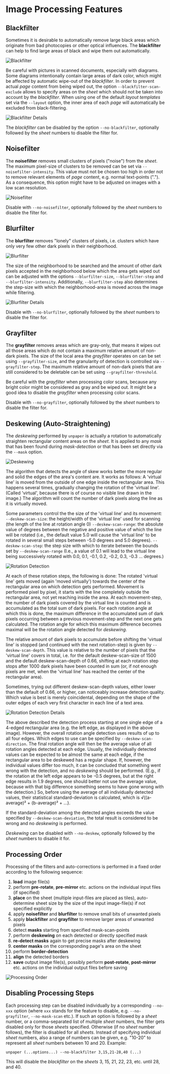 Image Processing Features
=========================

## Blackfilter

Sometimes it is desirable to automatically remove large black areas
which originate from bad photocopies or other optical influences. The
**blackfilter** can help to find large areas of black and wipe them
out automatically.

![Blackfilter](img/blackfilter.png)

Be careful with pictures in scanned documents, especially with
diagrams. Some diagrams intentionally contain large areas of dark
color, which might be affected by automatic wipe-out of the
*blackfilter*. In order to prevent actual *page* content from being
wiped out, the option `--blackfilter-scan-exclude` allows to specify
areas on the *sheet* which should not be taken into account by the
*blackfilter*. When using one of the default *layout templates* set
via the `--layout` option, the inner area of each *page* will
automatically be excluded from black-filtering.

![Blackfilter Details](img/blackfilter-detail.png)

The *blackfilter* can be disabled by the option `--no-blackfilter`,
optionally followed by the *sheet* numbers to disable the filter for.

## Noisefilter

The **noisefilter** removes small clusters of pixels ("noise") from
the *sheet*.  The maximum pixel-size of clusters to be removed can be
set via `--noisefilter-intensity`.  This value must not be chosen too
high in order not to remove relevant elements of *page* content,
e.g. normal text-points ("."). As a consequence, this option might
have to be adjusted on images with a low scan resolution.

![Noisefilter](img/noisefilter.png)

Disable with `--no-noisefilter`, optionally followed by the *sheet*
numbers to disable the filter for.

## Blurfilter

The **blurfilter** removes "lonely" clusters of pixels, i.e. clusters
which have only very few other dark pixels in their neighborhood.

![Blurfilter](img/blurfilter.png)

The size of the neighborhood to be searched and the amount of other
dark pixels accepted in the neighborhood below which the area gets
wiped out can be adjusted with the options `--blurfilter-size`,
`--blurfilter-step` and `--blurfilter-intensity`.  Additionally,
`--blurfilter-step` also determines the step-size with which the
neighborhood-area is moved across the image while filtering.

![Blurfilter Details](img/blurfilter-detail.png)

Disable with `--no-blurfilter`, optionally followed by the *sheet*
numbers to disable the filter for.

## Grayfilter

The **grayfilter** removes areas which are gray-only, that means it
wipes out all those areas which do not contain a maximum relative
amount of non-dark pixels. The size of the local area the *grayfilter*
operates on can be set using `--grayfilter-size`, and the granularity
of detection is controlled via `--grayfilter-step`.  The maximum
relative amount of non-dark pixels that are still considered to be
deletable can be set using `--grayfilter-threshold`.

Be careful with the *grayfilter* when processing color scans, because
any bright color might be considered as gray and be wiped out. It
might be a good idea to disable the *grayfilter* when processing color
scans.

Disable with `--no-grayfilter`, optionally followed by the *sheet*
numbers to disable the filter for.

## Deskewing (Auto-Straightening)

The *deskewing* performed by `unpaper` is actually a rotation to
automatically straighten rectangular content areas on the *sheet*.  It
is applied to any *mask* that has been found during *mask-detection*
or that has been set directly via the `--mask` option.

![Deskewing](img/deskew.png)

The algorithm that detects the angle of skew works better the more
regular and solid the edges of the area's content are.  It works as
follows: A 'virtual line' is moved from the outside of one edge inside
the rectangular area. This happens several times, gradually changing
the rotation of the 'virtual line'. (Called 'virtual', because there
is of course no visible line drawn in the image.) The algorithm will
count the number of dark pixels along the line as it is virtually
moved.

Some parameters control the the size of the 'virtual line' and its
movement: `--deskew-scan-size`: the height/width of the 'virtual line'
used for scanning (the length of the line at rotation angle 0)
`--deskew-scan-range`: the absolute value of degrees between the
negative and positive value of which the line will be rotated (i.e.,
the default value 5.0 will cause the 'virtual line' to be rotated in
several small steps between -5.0 degrees and 5.0 degrees).
`--deskew-scan-step`: the step size with which to iterate between the
bounds set by `--deskew-scan-range` (I.e., a value of 0.1 will lead to
the virtual line being successively rotated with
0.0, 0.1, -0.1, 0.2, -0.2, 0.3, -0.3 ... degrees.)

![Rotation Detection](img/deskew-detail1.png)

At each of these rotation steps, the following is done: The rotated
'virtual line' gets moved (again 'moved virtually') towards the center
of the rectangular area on which detection gets performed.  Movement
is performed pixel by pixel, it starts with the line completely
outside the rectangular area, not yet reaching inside the area. At
each movement-step, the number of dark pixels covered by the virtual
line is counted and is accumulated as the total sum of dark
pixels. For each rotation angle at which this is done, the maximum
difference in the accumulated sum of dark pixels occurring between a
previous movement-step and the next one gets calculated. The rotation
angle for which this maximum difference becomes maximal will be the
rotation angle detected for *deskewing*.

The relative amount of dark pixels to accumulate before shifting the
'virtual line' is stopped (and continued with the next rotation-step)
is given by `--deskew-scan-depth`.  This value is relative to the
number of pixels that the 'virtual line' covers in total, i.e.  for
the default deskew-scan-size of 1500 and the default deskew-scan-depth
of 0.66, shifting at each rotation step stops after 1000 dark pixels
have been counted in sum (or, if not enough pixels are met, when the
'virtual line' has reached the center of the rectangular area).

Sometimes, trying out different deskew-scan-depth values, either lower
than the default of 0.66, or higher, can noticeably increase detection
quality. Which value is best is merely coincidental, depending on the
shape of the outer edges of each very first character in each line of
a text area.

![Rotation Detection Details](img/deskew-detail2.png)

The above described the detection process starting at one single edge
of a 4-edged rectangular area (e.g. the left edge, as displayed in the
above image).  However, the overall rotation angle detection uses
results of up to all four edges. Which edges to use can be specified
by `--deskew-scan-direction`.  The final rotation angle will then be
the average value of all rotation angles detected at each
edge. Usually, the individually detected values can be expected to be
almost the same at each edge, if the rectangular area to be deskewed
has a regular shape. If, however, the individual values differ too
much, it can be concluded that something went wrong with the
detection, and no *deskewing* should be performed. (E.g., if the
rotation at the left edge appears to be -0.5 degrees, but at the right
edge results in 1.9 degrees, one should better not use the average
value, because with that big difference something seems to have gone
wrong with the detection.)  So, before using the average of all
individually detected values, their statistical standard-deviation is
calculated, which is √((a-average)² + (b-average)² + ...).

If the standard-deviation among the detected angles exceeds the value
specified by `--deskew-scan-deviation`, the total result is considered
to be wrong and no *deskewing* is performed.

*Deskewing* can be disabled with `--no-deskew`, optionally followed by
the *sheet* numbers to disable it for.

## Processing Order

Processing of the filters and auto-corrections is performed in a fixed
order according to the following sequence:

 1. **load** image file(s)
 2. perform **pre-rotate**, **pre-mirror** etc. actions on the
    individual input files (if specified)
 3. **place** on the sheet (multiple input-files are placed as tiles),
    auto-determine sheet size by the size of the input image-file(s)
    if not specified explicitly
 4. apply **noisefilter** and **blurfilter** to remove small bits of
    unwanted pixels
 5. apply **blackfilter** and **grayfilter** to remove larger areas of
    unwanted pixels
 6. detect **masks** starting from specified mask-scan-points
 7. perform **deskewing** on each detected or directly specified
    mask
 8. **re-detect masks** again to get precise masks after deskewing
 9. **center masks** on the corresponding page's area on the sheet
10. perform **border-detection**
11. **align** the detected borders
12. **save** output image file(s), possibly perform **post-rotate**,
    **post-mirror** etc. actions on the individual output files before
    saving

![Processing Order](img/processing-order.png)

## Disabling Processing Steps

Each processing step can be disabled individually by a corresponding
`--no-xxx` option (where `xxx` stands for the feature to disable,
e.g. `--no-grayfilter`, `--no-mask-scan` etc.).  If such an option is
followed by a *sheet* number, or a comma-separated list of multiple
*sheet* numbers, the filter gets disabled only for those *sheets*
specified. Otherwise (if no *sheet* number follows), the filter is
disabled for all *sheets*. Instead of specifying individual *sheet*
numbers, also a range of numbers can be given, e.g. "10-20" to
represent all *sheet* numbers between 10 and 20. Example:

    unpaper (...options...) --no-blackfilter 3,15,21-28,40 (...)

This will disable the *blackfilter* on the *sheets* 3, 15, 21, 22, 23,
etc. until 28, and 40.
